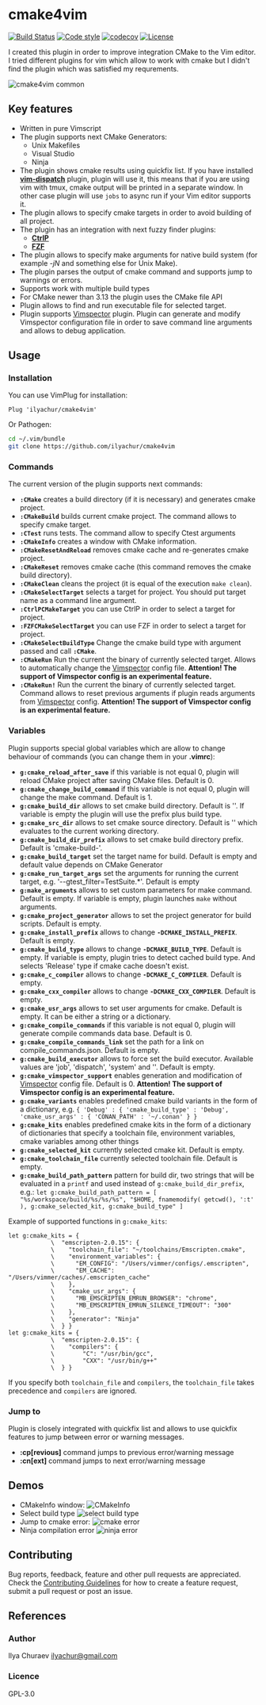 # **cmake4vim**

[![Build Status](https://github.com/ilyachur/cmake4vim/workflows/CI/badge.svg)](#)
[![Code style](https://img.shields.io/github/workflow/status/ilyachur/cmake4vim/code-style?&logo=github&label=vint)](#)
[![codecov](https://codecov.io/gh/ilyachur/cmake4vim/branch/master/graph/badge.svg)](https://codecov.io/gh/ilyachur/cmake4vim)
[![License](https://img.shields.io/badge/license-GNU_GPL_3.0-green.svg)](https://github.com/ilyachur/cmake4vim/blob/master/LICENSE)

I created this plugin in order to improve integration CMake to the Vim editor. I tried different plugins for vim which allow to work with cmake but I didn't find the plugin which was satisfied my requrements.

![cmake4vim common](doc/common.gif)

## Key features

* Written in pure Vimscript
* The plugin supports next CMake Generators:
  * Unix Makefiles
  * Visual Studio
  * Ninja
* The plugin shows cmake results using quickfix list. If you have installed **[vim-dispatch](https://github.com/tpope/vim-dispatch)** plugin, plugin will use it, this means that if you are using vim with tmux, cmake output will be printed in a separate window. In other case plugin will use `jobs` to async run if your Vim editor supports it.
* The plugin allows to specify cmake targets in order to avoid building of all project.
* The plugin has an integration with next fuzzy finder plugins:
   * **[CtrlP](https://github.com/ctrlpvim/ctrlp.vim)**
   * **[FZF](https://github.com/junegunn/fzf.vim)**
* The plugin allows to specify make arguments for native build system (for example *-jN* and something else for Unix Make).
* The plugin parses the output of cmake command and supports jump to warnings or errors.
* Supports work with multiple build types
* For CMake newer than 3.13 the plugin uses the CMake file API
* Plugin allows to find and run executable file for selected target.
* Plugin supports [Vimspector](https://github.com/puremourning/vimspector) plugin. Plugin can generate and modify Vimspector configuration file in order to save command line arguments and allows to debug application.

## **Usage**

### **Installation**

You can use VimPlug for installation:
```vim
Plug 'ilyachur/cmake4vim'
```
Or Pathogen:
```sh
cd ~/.vim/bundle
git clone https://github.com/ilyachur/cmake4vim
```

### **Commands**

The current version of the plugin supports next commands:

 - **`:CMake`** creates a build directory (if it is necessary) and generates cmake project.
 - **`:CMakeBuild`** builds current cmake project. The command allows to specify cmake target.
 - **`:CTest`** runs tests. The command allow to specify Ctest arguments
 - **`:CMakeInfo`** creates a window with CMake information.
 - **`:CMakeResetAndReload`** removes cmake cache and re-generates cmake project.
 - **`:CMakeReset`** removes cmake cache (this command removes the cmake build directory).
 - **`:CMakeClean`** cleans the project (it is equal of the execution `make clean`).
 - **`:CMakeSelectTarget`** selects a target for project. You should put target name as a command line argument.
 - **`:CtrlPCMakeTarget`** you can use CtrlP in order to select a target for project.
 - **`:FZFCMakeSelectTarget`** you can use FZF in order to select a target for project.
 - **`:CMakeSelectBuildType`** Change the cmake build type with argument passed and call **`:CMake`**.
 - **`:CMakeRun`** Run the current the binary of currently selected target. Allows to automatically change the [Vimspector](https://github.com/puremourning/vimspector) config file. **Attention! The support of Vimspector config is an experimental feature.**
 - **`:CMakeRun!`** Run the current the binary of currently selected target. Command allows to reset previous arguments if plugin reads arguments from [Vimspector](https://github.com/puremourning/vimspector) config. **Attention! The support of Vimspector config is an experimental feature.**

### **Variables**

Plugin supports special global variables which are allow to change behaviour of commands (you can change them in your **.vimrc**):

 - **`g:cmake_reload_after_save`** if this variable is not equal 0, plugin will reload CMake project after saving CMake files. Default is 0.
 - **`g:cmake_change_build_command`** if this variable is not equal 0, plugin will change the make command. Default is 1.
 - **`g:cmake_build_dir`** allows to set cmake build directory.  Default is ''. If variable is empty the plugin will use the prefix plus build type.
 - **`g:cmake_src_dir`** allows to set cmake source directory.  Default is '' which evaluates to the current working directory.
 - **`g:cmake_build_dir_prefix`** allows to set cmake build directory prefix. Default is 'cmake-build-'.
 - **`g:cmake_build_target`** set the target name for build. Default is empty and default value depends on CMake Generator
 - **`g:cmake_run_target_args`** set the arguments for running the current target, e.g. '--gtest_filter=TestSuite.\*'. Default is empty
 - **`g:make_arguments`** allows to set custom parameters for make command. Default is empty. If variable is empty, plugin launches `make` without arguments.
 - **`g:cmake_project_generator`** allows to set the project generator for build scripts. Default is empty.
 - **`g:cmake_install_prefix`** allows to change **`-DCMAKE_INSTALL_PREFIX`**. Default is empty.
 - **`g:cmake_build_type`** allows to change **`-DCMAKE_BUILD_TYPE`**. Default is empty. If variable is empty, plugin tries to detect cached build type. And selects 'Release' type if cmake cache doesn't exist.
 - **`g:cmake_c_compiler`** allows to change **`-DCMAKE_C_COMPILER`**. Default is empty.
 - **`g:cmake_cxx_compiler`** allows to change **`-DCMAKE_CXX_COMPILER`**. Default is empty.
 - **`g:cmake_usr_args`** allows to set user arguments for cmake. Default is empty. It can be either a string or a dictionary.
 - **`g:cmake_compile_commands`** if this variable is not equal 0, plugin will generate compile commands data base. Default is 0.
 - **`g:cmake_compile_commands_link`** set the path for a link on compile_commands.json. Default is empty.
 - **`g:cmake_build_executor`** allows to force set the build executor. Available values are 'job', 'dispatch', 'system' and ''. Default is empty.
 - **`g:cmake_vimspector_support`** enables generation and modification of [Vimspector](https://github.com/puremourning/vimspector) config file. Default is 0. **Attention! The support of Vimspector config is an experimental feature.**
 - **`g:cmake_variants`** enables predefined cmake build variants in the form of a dictionary, e.g. `{ 'Debug' : { 'cmake_build_type' : 'Debug', 'cmake_usr_args' : { 'CONAN_PATH' : '~/.conan' } }`
 - **`g:cmake_kits`** enables predefined cmake kits in the form of a dictionary of dictionaries that specify a toolchain file, environment variables, cmake variables among other things
 - **`g:cmake_selected_kit`** currently selected cmake kit. Default is empty.
 - **`g:cmake_toolchain_file`** currently selected toolchain file. Default is empty.
 - **`g:cmake_build_path_pattern`** pattern for build dir, two strings that will be evaluated in a `printf` and used instead of `g:cmake_build_dir_prefix`, e.g.:
     `let g:cmake_build_path_pattern = [ "%s/workspace/build/%s/%s/%s", "$HOME, fnamemodify( getcwd(), ':t' ), g:cmake_selected_kit, g:cmake_build_type" ]`

Example of supported functions in `g:cmake_kits`:
```
let g:cmake_kits = {
            \  "emscripten-2.0.15": {
            \    "toolchain_file": "~/toolchains/Emscripten.cmake",
            \    "environment_variables": {
            \      "EM_CONFIG": "/Users/vimmer/configs/.emscripten",
            \      "EM_CACHE": "/Users/vimmer/caches/.emscripten_cache"
            \    },
            \    "cmake_usr_args": {
            \      "MB_EMSCRIPTEN_EMRUN_BROWSER": "chrome",
            \      "MB_EMSCRIPTEN_EMRUN_SILENCE_TIMEOUT": "300"
            \    },
            \    "generator": "Ninja"
            \  } }
let g:cmake_kits = {
            \  "emscripten-2.0.15": {
            \    "compilers": {
            \        "C": "/usr/bin/gcc",
            \        "CXX": "/usr/bin/g++"
            \  } }
```

If you specify both `toolchain_file` and `compilers`, the `toolchain_file` takes precedence and `compilers` are ignored.



### **Jump to**

Plugin is closely integrated with quickfix list and allows to use quickfix features to jump between error or warning messages.

 - **:cp[revious]** command jumps to previous error/warning message
 - **:cn[ext]**     command jumps to next     error/warning message

## Demos

* CMakeInfo window:
![CMakeInfo](doc/CMakeInfo.png)
* Select build type
![select build type](doc/select_build_type.gif)
* Jump to cmake error:
![cmake error](doc/cmake_error.gif)
* Ninja compilation error
![ninja error](doc/error_ninja.gif)

## **Contributing**

Bug reports, feedback, feature and other pull requests are appreciated. Check the [Contributing Guidelines](CONTRIBUTING.md) for how to
create a feature request, submit a pull request or post an issue.

## **References**

### Author

Ilya Churaev ilyachur@gmail.com

### Licence

GPL-3.0
